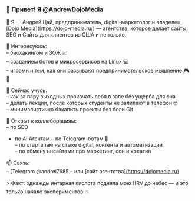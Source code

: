 ### 👋 Привет! Я [@AndrewDojoMedia](https://github.com/AndrewDojoMedia)

🚀 Я — Андрей Цай, предприниматель, digital-маркетолог и владелец [[Dojo Media](https://dojomedia.ru)](https://dojo-media.ru/) — агентства, которое делает сайты, SEO и Сайты для клиентов из США и не только.

👀 Интересуюсь:  
– биохакингом и ЗОЖ 📈  
– созданием ботов и микросервисов на Linux 💻  
– играми и тем, как они развивают предпринимательское мышление 🎮🧠  

🌱 Сейчас учусь:  
– как за пару выходных прокачать себя в зале без ущерба для сна  
– делать лекции, после которых студенты не залипают в телефон 🤓  
– минималистично бэкапить проекты без боли Git  

💞️ Открыт к коллаборациям:  
– по SEO
- по Ai Агентам
– по Telegram-ботам 🤖  
– по стартапам на стыке digital, контента и автоматизации  
– по обмену инсайтами про маркетинг, сон и креатив  

📫 Связь:  
– [Telegram @andrei7685
– или [сайт агентства][(https://dojomedia.ru)  ](https://dojo-media.ru/)



⚡ Факт: однажды янтарная кислота подняла мою HRV до небес — и это только начало экспериментов 💥  

<!---
AndrewDojoMedia/AndrewDojoMedia is a ✨ special ✨ repository because its `README.md` (this file) appears on your GitHub profile.
You can click the Preview link to take a look at your changes.
--->
